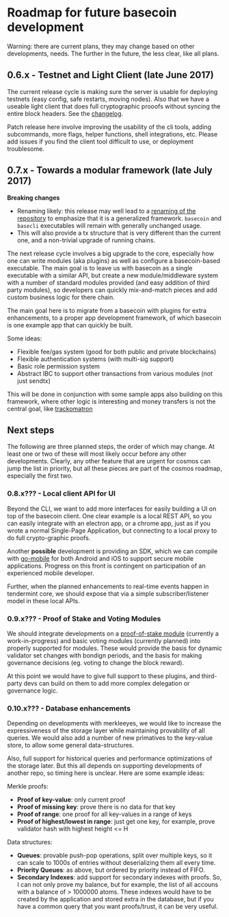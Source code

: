 # Roadmap for future basecoin development

Warning: there are current plans, they may change based on other developments, needs.  The further in the future, the less clear, like all plans.

## 0.6.x - Testnet and Light Client (late June 2017)

The current release cycle is making sure the server is usable for deploying testnets (easy config, safe restarts, moving nodes). Also that we have a useable light client that does full cryptographic prooofs without syncing the entire block headers.  See the [changelog](CHANGELOG.md).

Patch release here involve improving the usability of the cli tools, adding subcommands, more flags, helper functions, shell integrations, etc.  Please add issues if you find the client tool difficult to use, or deployment troublesome.

## 0.7.x - Towards a modular framework (late July 2017)

**Breaking changes**

* Renaming likely: this release may well lead to a [renaming of the repository](https://github.com/tendermint/basecoin/issues/119) to emphasize that it is a generalized framework.  `basecoin` and `basecli` executables will remain with generally unchanged usage.
* This will also provide a tx structure that is very different than the current one, and a non-trivial upgrade of running chains.

The next release cycle involves a big upgrade to the core, especially how one can write modules (aka plugins) as well as configure a basecoin-based executable.  The main goal is to leave us with basecoin as a single executable with a similar API, but create a new module/middleware system with a number of standard modules provided (and easy addition of third party modules), so developers can quickly mix-and-match pieces and add custom business logic for there chain.

The main goal here is to migrate from a basecoin with plugins for extra enhancements, to a proper app development framework, of which basecoin is one example app that can quickly be built.

Some ideas:

* Flexible fee/gas system (good for both public and private blockchains)
* Flexible authentication systems (with multi-sig support)
* Basic role permission system
* Abstract IBC to support other transactions from various modules (not just sendtx)

This will be done in conjunction with some sample apps also building on this framework, where other logic is interesting and money transfers is not the central goal, like [trackomatron](https://github.com/tendermint/trackomatron)

## Next steps

The following are three planned steps, the order of which may change.  At least one or two of these will most likely occur before any other developments. Clearly, any other feature that are urgent for cosmos can jump the list in priority, but all these pieces are part of the cosmos roadmap, especially the first two.

### 0.8.x??? - Local client API for UI

Beyond the CLI, we want to add more interfaces for easily building a UI on top of the basecoin client.  One clear example is a local REST API, so you can easily integrate with an electron app, or a chrome app, just as if you wrote a normal Single-Page Application, but connecting to a local proxy to do full crypto-graphic proofs.

Another **possible** development is providing an SDK, which we can compile with [go-mobile](https://github.com/golang/go/wiki/Mobile) for both Android and iOS to support secure mobile applications. Progress on this front is contingent on participation of an experienced mobile developer.

Further, when the planned enhancements to real-time events happen in tendermint core, we should expose that via a simple subscriber/listener model in these local APIs.

### 0.9.x??? - Proof of Stake and Voting Modules

We should integrate developments on a [proof-of-stake module](https://github.com/tendermint/basecoin-stake) (currently a work-in-progress) and basic voting modules (currently planned) into properly supported for modules.  These would provide the basis for dynamic validator set changes with bondign periods, and the basis for making governance decisions (eg. voting to change the block reward).

At this point we would have to give full support to these plugins, and third-party devs can build on them to add more complex delegation or governance logic.

### 0.10.x??? - Database enhancements

Depending on developments with merkleeyes, we would like to increase the expressiveness of the storage layer while maintaining provability of all queries.  We would also add a number of new primatives to the key-value store, to allow some general data-structures.

Also, full support for historical queries and performance optimizations of the storage later.  But this all depends on supporting developments of another repo, so timing here is unclear.  Here are some example ideas:

Merkle proofs:

* **Proof of key-value**: only current proof
* **Proof of missing key**: prove there is no data for that key
* **Proof of range**: one proof for all key-values in a range of keys
* **Proof of highest/lowest in range**: just get one key, for example, prove validator hash with highest height <= H

Data structures:

* **Queues**: provable push-pop operations, split over multiple keys, so it can scale to 1000s of entries without deserializing them all every time.
* **Priority Queues**: as above, but ordered by priority instead of FIFO.
* **Secondary Indexes**: add support for secondary indexes with proofs. So, I can not only prove my balance, but for example, the list of all accouns with a balance of > 1000000 atoms. These indexes would have to be created by the application and stored extra in the database, but if you have a common query that you want proofs/trust, it can be very useful.
